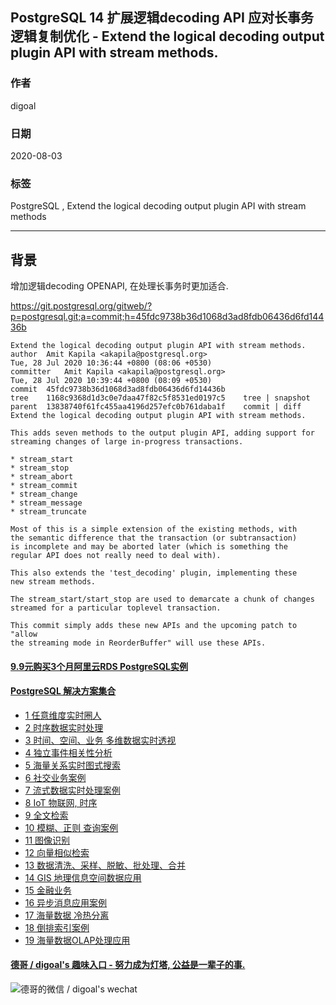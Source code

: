 ## PostgreSQL 14 扩展逻辑decoding API 应对长事务逻辑复制优化 - Extend the logical decoding output plugin API with stream methods.                          
                                          
### 作者                                          
digoal                                          
                                          
### 日期                                          
2020-08-03                                          
                                          
### 标签                                          
PostgreSQL , Extend the logical decoding output plugin API with stream methods                                     
                                          
----                                          
                                          
## 背景         
增加逻辑decoding OPENAPI, 在处理长事务时更加适合.      
    
https://git.postgresql.org/gitweb/?p=postgresql.git;a=commit;h=45fdc9738b36d1068d3ad8fdb06436d6fd14436b     
            
```            
Extend the logical decoding output plugin API with stream methods.    
author	Amit Kapila <akapila@postgresql.org>	    
Tue, 28 Jul 2020 10:36:44 +0800 (08:06 +0530)    
committer	Amit Kapila <akapila@postgresql.org>	    
Tue, 28 Jul 2020 10:39:44 +0800 (08:09 +0530)    
commit	45fdc9738b36d1068d3ad8fdb06436d6fd14436b    
tree	1168c9368d1d3c0e7daa47f82c5f8531ed0197c5	tree | snapshot    
parent	13838740f61fc455aa4196d257efc0b761daba1f	commit | diff    
Extend the logical decoding output plugin API with stream methods.    
    
This adds seven methods to the output plugin API, adding support for    
streaming changes of large in-progress transactions.    
    
* stream_start    
* stream_stop    
* stream_abort    
* stream_commit    
* stream_change    
* stream_message    
* stream_truncate    
    
Most of this is a simple extension of the existing methods, with    
the semantic difference that the transaction (or subtransaction)    
is incomplete and may be aborted later (which is something the    
regular API does not really need to deal with).    
    
This also extends the 'test_decoding' plugin, implementing these    
new stream methods.    
    
The stream_start/start_stop are used to demarcate a chunk of changes    
streamed for a particular toplevel transaction.    
    
This commit simply adds these new APIs and the upcoming patch to "allow    
the streaming mode in ReorderBuffer" will use these APIs.    
```            
        
  
  
  
  
  
  
  
  
  
  
  
  
  
  
  
  
  
  
  
  
  
  
  
  
  
#### [9.9元购买3个月阿里云RDS PostgreSQL实例](https://www.aliyun.com/database/postgresqlactivity "57258f76c37864c6e6d23383d05714ea")
  
  
#### [PostgreSQL 解决方案集合](https://yq.aliyun.com/topic/118 "40cff096e9ed7122c512b35d8561d9c8")
- [1 任意维度实时圈人](https://yq.aliyun.com/topic/118 "40cff096e9ed7122c512b35d8561d9c8")
- [2 时序数据实时处理](https://yq.aliyun.com/topic/118 "40cff096e9ed7122c512b35d8561d9c8")
- [3 时间、空间、业务 多维数据实时透视](https://yq.aliyun.com/topic/118 "40cff096e9ed7122c512b35d8561d9c8")
- [4 独立事件相关性分析](https://yq.aliyun.com/topic/118 "40cff096e9ed7122c512b35d8561d9c8")
- [5 海量关系实时图式搜索](https://yq.aliyun.com/topic/118 "40cff096e9ed7122c512b35d8561d9c8")
- [6 社交业务案例](https://yq.aliyun.com/topic/118 "40cff096e9ed7122c512b35d8561d9c8")
- [7 流式数据实时处理案例](https://yq.aliyun.com/topic/118 "40cff096e9ed7122c512b35d8561d9c8")
- [8 IoT 物联网, 时序](https://yq.aliyun.com/topic/118 "40cff096e9ed7122c512b35d8561d9c8")
- [9 全文检索](https://yq.aliyun.com/topic/118 "40cff096e9ed7122c512b35d8561d9c8")
- [10 模糊、正则 查询案例](https://yq.aliyun.com/topic/118 "40cff096e9ed7122c512b35d8561d9c8")
- [11 图像识别](https://yq.aliyun.com/topic/118 "40cff096e9ed7122c512b35d8561d9c8")
- [12 向量相似检索](https://yq.aliyun.com/topic/118 "40cff096e9ed7122c512b35d8561d9c8")
- [13 数据清洗、采样、脱敏、批处理、合并](https://yq.aliyun.com/topic/118 "40cff096e9ed7122c512b35d8561d9c8")
- [14 GIS 地理信息空间数据应用](https://yq.aliyun.com/topic/118 "40cff096e9ed7122c512b35d8561d9c8")
- [15 金融业务](https://yq.aliyun.com/topic/118 "40cff096e9ed7122c512b35d8561d9c8")
- [16 异步消息应用案例](https://yq.aliyun.com/topic/118 "40cff096e9ed7122c512b35d8561d9c8")
- [17 海量数据 冷热分离](https://yq.aliyun.com/topic/118 "40cff096e9ed7122c512b35d8561d9c8")
- [18 倒排索引案例](https://yq.aliyun.com/topic/118 "40cff096e9ed7122c512b35d8561d9c8")
- [19 海量数据OLAP处理应用](https://yq.aliyun.com/topic/118 "40cff096e9ed7122c512b35d8561d9c8")
  
  
#### [德哥 / digoal's 趣味入口 - 努力成为灯塔, 公益是一辈子的事.](https://github.com/digoal/blog/blob/master/README.md "22709685feb7cab07d30f30387f0a9ae")
  
  
![德哥的微信 / digoal's wechat](../pic/digoal_weixin.jpg "f7ad92eeba24523fd47a6e1a0e691b59")
  
